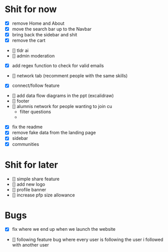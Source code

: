 # Shit for now
- [x] remove Home and About 
- [x] move the search bar up to the Navbar 
- [x] bring back the sidebar and shit
- [x] remove the cart 
- [] tldr ai 
- [] admin moderation 
- [x] add regex function to check for valid emails 
- [] network tab (recomment people with the same skills)
- [x] connect/follow feature
- [] add data flow diagrams in the ppt (excalidraw)
- [] footer
- [] alumnis network for people wanting to join cu
    - filter questions
    - 
- [x] fix the readme
- [x] remove fake data from the landing page
- [x] sidebar
- [x] communities

# Shit for later
- [] simple share feature
- [] add new logo
- [] profile banner
- [] increase pfp size allowance

# Bugs
- [x] fix where we end up when we launch the website
- [] following feature bug where every user is following the user i followed with another user  
